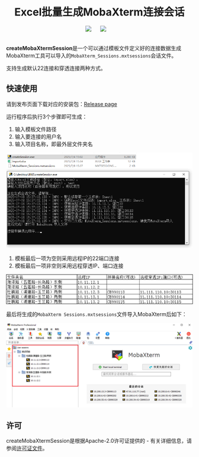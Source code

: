 

<div align="center">
    <h1>Excel批量生成MobaXterm连接会话</h1>
</div>
<div align="center">
    <a href="./README.md"><img src="https://img.shields.io/badge/README-中文-red"></a>
    &nbsp;&nbsp;&nbsp;&nbsp;
    <a href="./LICENSE"><img src="https://img.shields.io/badge/license-Apache--2.0-yellow"></a>
    &nbsp;&nbsp;&nbsp;&nbsp;
</div>

<br>

**createMobaXtermSession**是一个可以通过模板文件定义好的连接数据生成MobaXterm工具可以导入的`MobaXterm_Sessions.mxtsessions`会话文件。

支持生成默认22连接和穿透连接两种方式。

## 快速使用

请到发布页面下载对应的安装包：[Release page](https://github.com/1976083684/createMobaXtermSession/releases)<br>

运行程序后执行3个步骤即可生成：

1. 输入模板文件路径
2. 输入要连接的用户名
3. 输入项目名称，即最外层文件夹名

![image-20250708153758087](README/image-20250708153758087.png)

1. 模板最后一项为空则采用远程IP的22端口连接
2. 模板最后一项非空则采用远程穿透IP、端口连接

![image-20250708153454194](README/image-20250708153454194.png)



最后将生成的`MobaXterm Sessions.mxtsessions`文件导入MobaXterm后如下：

![image-20250708154050294](README/image-20250708154050294.png)



## 许可

createMobaXtermSession是根据Apache-2.0许可证提供的 - 有关详细信息，请参阅[许可证文件](./LICENSE)。

